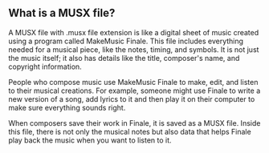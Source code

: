 ## What is a MUSX file?

A MUSX file with .musx file extension is like a digital sheet of music created using a program called MakeMusic Finale. This file includes everything needed for a musical piece, like the notes, timing, and symbols. It is not just the music itself; it also has details like the title, composer's name, and copyright information.

People who compose music use MakeMusic Finale to make, edit, and listen to their musical creations. For example, someone might use Finale to write a new version of a song, add lyrics to it and then play it on their computer to make sure everything sounds right.

When composers save their work in Finale, it is saved as a MUSX file. Inside this file, there is not only the musical notes but also data that helps Finale play back the music when you want to listen to it.

